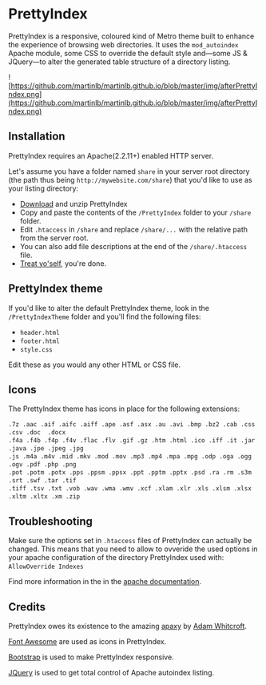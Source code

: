 # PrettyIndex

PrettyIndex is a responsive, coloured kind of Metro theme built to enhance the experience of browsing web directories. It uses the `mod_autoindex` Apache module, some CSS to override the default style and—some JS & JQuery—to alter the generated table structure of a directory listing.

![https://github.com/martinlb/martinlb.github.io/blob/master/img/afterPrettyIndex.png](https://github.com/martinlb/martinlb.github.io/blob/master/img/afterPrettyIndex.png)

## Installation

PrettyIndex requires an Apache(2.2.11+) enabled HTTP server.

Let's assume you have a folder named `share` in your server root directory (the path thus being `http://mywebsite.com/share`) that you'd like to use as your listing directory:

* [Download](https://github.com/martinlb/PrettyIndex/archive/master.zip) and unzip PrettyIndex
* Copy and paste the contents of the `/PrettyIndex` folder to your `/share` folder.
* Edit `.htaccess` in `/share` and replace `/share/...` with the relative path from the server root.
* You can also add file descriptions at the end of the `/share/.htaccess` file.
* [Treat yo'self](http://25.media.tumblr.com/tumblr_lw7q28y0Mz1qanm80o1_500.gif), you're done.

## PrettyIndex theme

If you'd like to alter the default PrettyIndex theme, look in the `/PrettyIndexTheme` folder and you'll find the following files:

* `header.html`
* `footer.html`
* `style.css`

Edit these as you would any other HTML or CSS file.

## Icons

The PrettyIndex theme has icons in place for the following extensions:

    .7z .aac .aif .aifc .aiff .ape .asf .asx .au .avi .bmp .bz2 .cab .css .csv .doc  .docx
    .f4a .f4b .f4p .f4v .flac .flv .gif .gz .htm .html .ico .iff .it .jar .java .jpe .jpeg .jpg
    .js .m4a .m4v .mid .mkv .mod .mov .mp3 .mp4 .mpa .mpg .odp .oga .ogg .ogv .pdf .php .png
    .pot .potm .potx .pps .ppsm .ppsx .ppt .pptm .pptx .psd .ra .rm .s3m .srt .swf .tar .tif
    .tiff .tsv .txt .vob .wav .wma .wmv .xcf .xlam .xlr .xls .xlsm .xlsx .xltm .xltx .xm .zip
    
## Troubleshooting

Make sure the options set in `.htaccess` files of PrettyIndex can actually be changed. This means that you need to allow to ovveride the used options in your apache configuration of the directory PrettyIndex used with: `AllowOverride Indexes`

Find more information in the in the [apache documentation](https://httpd.apache.org/docs/2.2/de/mod/core.html).

## Credits

PrettyIndex owes its existence to the amazing [apaxy](http://adamwhitcroft.com/apaxy/) by [Adam Whitcroft](https://twitter.com/adamwhitcroft).

[Font Awesome](http://fontawesome.io/) are used as icons in PrettyIndex.

[Bootstrap](http://getbootstrap.com/) is used to make PrettyIndex responsive.

[JQuery](https://jquery.com/) is used to get total control of Apache autoindex listing.
